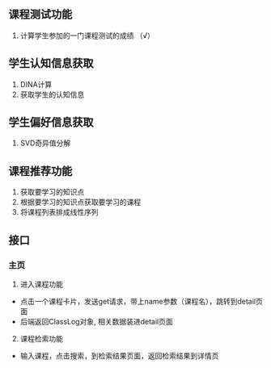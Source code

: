 ## 课程测试功能
1. 计算学生参加的一门课程测试的成绩  （√）


## 学生认知信息获取
1. DINA计算
2. 获取学生的认知信息


## 学生偏好信息获取
1. SVD奇异值分解


## 课程推荐功能
1. 获取要学习的知识点
2. 根据要学习的知识点获取要学习的课程
3. 将课程列表排成线性序列



## 接口
### 主页
1. 进入课程功能
- 点击一个课程卡片，发送get请求，带上name参数（课程名），跳转到detail页面
- 后端返回ClassLog对象, 相关数据装进detail页面

2. 课程检索功能
- 输入课程，点击搜索，到检索结果页面，返回检索结果到详情页














